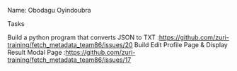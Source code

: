   Name: Obodagu Oyindoubra
  
   Tasks
   
   Build a python program that converts JSON to TXT :https://github.com/zuri-training/fetch_metadata_team86/issues/20
   Build Edit Profile Page & Display Result Modal Page :https://github.com/zuri-training/fetch_metadata_team86/issues/17
